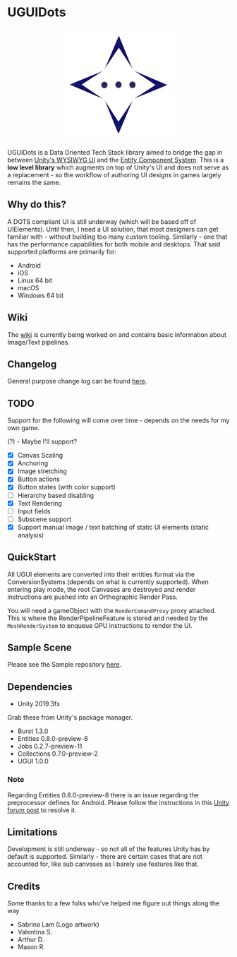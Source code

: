 # UGUIDots

<p align="center">
    <img src="Wiki/Images/uguidots-logo.png" alt="Logo done by Sabrina Lam">
</p>

UGUIDots is a Data Oriented Tech Stack library aimed to bridge the gap in between
[Unity's WYSIWYG UI](https://docs.unity3d.com/Packages/com.unity.ugui@1.0/manual/index.html) and
the [Entity Component System](https://docs.unity3d.com/Packages/com.unity.entities@0.1/manual/index.html). This is a **low level library** which augments on top of Unity's UI and does not serve as a
replacement - so the workflow of authoring UI designs in games largely remains the same.

## Why do this?
A DOTS compliant UI is still underway (which will be based off of UIElements). Until then, I need a UI solution, that most designers can get familiar with - without building too many custom tooling.
Similarly - one that has the performance capabilities for both mobile and desktops. That said
supported platforms are primarily for:

* Android
* iOS
* Linux 64 bit
* macOS
* Windows 64 bit

## Wiki
The [wiki](Wiki/Home.md) is currently being worked on and contains basic information about Image/Text pipelines.

## Changelog
General purpose change log can be found [here](CHANGELOG.md).

## TODO

Support for the following will come over time - depends on the needs for my own game.

(?) - Maybe I'll support?

* [x] Canvas Scaling
* [x] Anchoring
* [x] Image stretching
* [x] Button actions
* [x] Button states (with color support)
* [ ] Hierarchy based disabling
* [x] Text Rendering
* [ ] Input fields
* [ ] Subscene support
* [x] Support manual image / text batching of static UI elements (static analysis)

## QuickStart

All UGUI elements are converted into their entities format via the ConversionSystems (depends on what is currently supported).
When entering play mode, the root Canvases are destroyed and render instructions are pushed into an Orthographic Render Pass.

You will need a gameObject with the `RenderComandProxy` proxy attached. This is where the RenderPipelineFeature is stored
and needed by the `MeshRenderSystem` to enqueue GPU instructions to render the UI.

## Sample Scene

Please see the Sample repository [here](https://github.com/InitialPrefabs/UGUIDots.Samples).

## Dependencies

* Unity 2019.3fx

Grab these from Unity's package manager.

* Burst 1.3.0
* Entities 0.8.0-preview-8
* Jobs 0.2.7-preview-11
* Collections 0.7.0-preview-2
* UGUI 1.0.0

### Note
Regarding Entities 0.8.0-preview-8 there is an issue regarding the preprocessor defines for Android. Please follow the 
instructions in this [Unity forum post](https://forum.unity.com/threads/entities-0-8-compile-error-in-android-platform.846583/) 
to resolve it.

## Limitations
Development is still underway - so not all of the features Unity has by default is supported. Similarly - there are certain
cases that are not accounted for, like sub canvases as I barely use features like that.

## Credits
Some thanks to a few folks who've helped me figure out things along the way

* Sabrina Lam (Logo artwork)
* Valentina S.
* Arthur D.
* Mason R.
